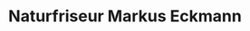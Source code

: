 ---
title: "Naturfriseur Markus Eckmann"
url: /bernau-im-schwarzwald/naturfriseur-markus-eckmann/
shop: Friseur
---